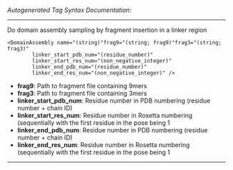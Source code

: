 _Autogenerated Tag Syntax Documentation:_

---
Do domain assembly sampling by fragment insertion in a linker region

```
<DomainAssembly name="(string)"frag9="(string; frag9)"frag3="(string; frag3)"
        linker_start_pdb_num="(residue_number)"
        linker_start_res_num="(non_negative_integer)"
        linker_end_pdb_num="(residue_number)"
        linker_end_res_num="(non_negative_integer)" />
```

-   **frag9**: Path to fragment file containing 9mers
-   **frag3**: Path to fragment file containing 3mers
-   **linker_start_pdb_num**: Residue number in PDB numbering (residue number + chain ID)
-   **linker_start_res_num**: Residue number in Rosetta numbering (sequentially with the first residue in the pose being 1
-   **linker_end_pdb_num**: Residue number in PDB numbering (residue number + chain ID)
-   **linker_end_res_num**: Residue number in Rosetta numbering (sequentially with the first residue in the pose being 1

---
